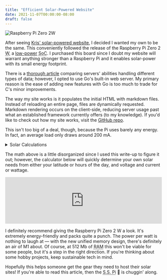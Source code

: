 ```yaml
---
title: "Efficient Solar-Powered Website"
date: 2021-11-07T00:00:00-08:00
draft: false
---
```


![Raspberry Pi Zero 2W](images/zero2w.webp)

After seeing [Kris' solar-powered website](https://solar.lowtechmagazine.com/), I decided I wanted my own to be the same. This conveniently followed the release of the Raspberry Pi Zero 2 <abbr title="Wireless">W</abbr>, a [low-power](https://hackaday.com/2021/11/01/the-pi-zero-2-w-is-the-most-efficient-pi/) <abbr title="System on a Chip">SoC</abbr>. I purchased this board since I doubt my website will warrant anything stronger than a Raspberry Pi and it enables solar-power with its small energy footprint.

There is a [thorough article](https://www.jeremymorgan.com/tutorials/raspberry-pi/raspberry-pi-web-server-comparison/) comparing servers' abilities handling different types of data; however, I opted to use Go's built-in web server. My primary reason is the ease of adding new features with Go is too much to trade for C's minor improvements.

The way my site works is it populates the initial HTML with markdown files. Instead of reloading an entire page, files are dynamically requested. Markdown rendering occurs on the client-side, reducing server usage past what an established framework currently offers (to my knowledge). If you'd like to check out how my site works, visit the [GitHub repo](https://github.com/splch/slc.is).

This isn't too big of a deal, though, because the Pi uses barely any energy. In fact, an average load only draws around 200 mA.

<details>
<summary>Solar Calculations</summary>

My house gets around 1,918 hours of [sunlight](https://sunroof.withgoogle.com/), so that's a ratio of `$\frac{1918 \; hours}{365.25 \; days \times 24 \; hours} \approx 0.22$` usable hours of sunlight.

This means at a potential draw of 200 mA, the server would consume `$200 \; mA \times 24 \; hours = 4800 \; mAh$` a day. In addition, with 22% or `$24 \; hours \times 0.22 \approx 5 \; hours$` of usable daylight, the solar panels must capture `$\frac{4800 \; mAh}{5 \; hours} \approx 1000 \; \frac{mA}{hour}$`. This assumes 100% conversion rates. Good panels convert around 20% of the sunlight. This effectively means I need `$\frac{1 \; A}{0.2}=5 \; \frac{Amps}{hour}$` from the panel.

The Raspberry Pi Foundation recommends a [5 Volt](https://www.raspberrypi.com/documentation/computers/raspberry-pi.html#raspberry-pi-zero-2-w) <abbr title="Power Supply Unit">PSU</abbr>, so, the watt hours is `$5 \; A \times 5 \; V = 25 \; W$`. With this requirement, the [BigBlue](https://www.amazon.com/dp/B01EXWCPLC/) panel seems like a good choice. It includes a USB port, so I won't need a separate regulator.

For the battery, I should get one that can handle the other 78% of unusable hours of light. This means more than `$200 \; mA \times 24 \; hours \times 0.78 = 3750 \; mAh$` would suffice for a single day. Adding some wiggle room, I think [10,000 mAh](https://www.amazon.com/dp/B07FDXDB3W/) will be fine for a couple days of bad weather. I'll update this page later with uptime statistics, but entering winter makes for a rough time! 😅

> There were some great sales which is why I chose those two items specifically; and the whole setup only cost around $100 (not including internet fees).

</details>

The math above is a little disorganized since I used this write-up to figure it out; however, the calculator below will quickly determine your own solar needs from either your latitude or hours of the day, and voltage and current or wattage.

<iframe class="web" width="100%" frameborder="0" src="https://solarbattery.splch.repl.co"></iframe>

I definitely recommend giving the Raspberry Pi Zero 2 W a look. It's extremely energy-friendly and packs quite a punch. The power per watt is nothing to laugh at — with the new unified memory design, there's definitely an air of M1 about. Of course, at 512 Mb of <abbr title="Random-Access Memory">RAM</abbr> this won't be viable for some people, but it's a step in the right direction. If you're thinking about some hobby projects, keep sustainable tech in mind.

Hopefully this helps someone get the gear they need to host their solar sites! If you're able to read this article, then the <abbr title="Solar Server Pi">S.S. Pi</abbr> 🥧 is chuggin' along.
